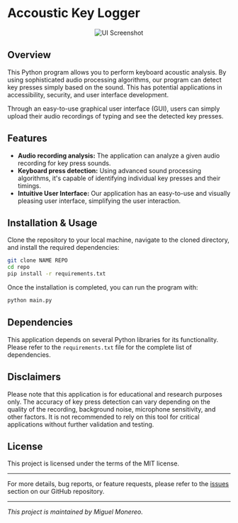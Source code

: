 # Accoustic Key Logger


<p align="center">
  <img src="ui_screenshot.png" alt="UI Screenshot"/>
</p>

## Overview

This Python program allows you to perform keyboard acoustic analysis. By using sophisticated audio processing algorithms, our program can detect key presses simply based on the sound. This has potential applications in accessibility, security, and user interface development.

Through an easy-to-use graphical user interface (GUI), users can simply upload their audio recordings of typing and see the detected key presses.

## Features

- **Audio recording analysis:** The application can analyze a given audio recording for key press sounds.
- **Keyboard press detection:** Using advanced sound processing algorithms, it's capable of identifying individual key presses and their timings.
- **Intuitive User Interface:** Our application has an easy-to-use and visually pleasing user interface, simplifying the user interaction.

## Installation & Usage

Clone the repository to your local machine, navigate to the cloned directory, and install the required dependencies:

```bash
git clone NAME REPO
cd repo
pip install -r requirements.txt
```

Once the installation is completed, you can run the program with:

```bash
python main.py
```

## Dependencies

This application depends on several Python libraries for its functionality. Please refer to the `requirements.txt` file for the complete list of dependencies.

## Disclaimers

Please note that this application is for educational and research purposes only. The accuracy of key press detection can vary depending on the quality of the recording, background noise, microphone sensitivity, and other factors. It is not recommended to rely on this tool for critical applications without further validation and testing.

## License

This project is licensed under the terms of the MIT license.

---

For more details, bug reports, or feature requests, please refer to the [issues](https://github.com/username/repo/issues) section on our GitHub repository.

---

_This project is maintained by Miguel Monereo._
